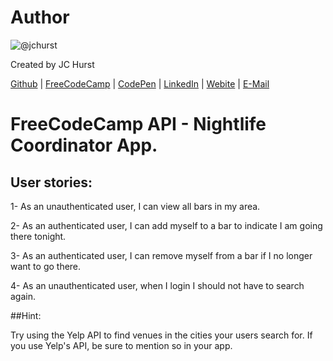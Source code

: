 # Author
![@jchurst](https://avatars0.githubusercontent.com/jchurst?&s=128)

Created by JC Hurst

[Github](https://github.com/jchurst) | [FreeCodeCamp](http://www.freecodecamp.com/jchurst) | [CodePen](http://codepen.io/jchurst/) | [LinkedIn](https://www.linkedin.com/in/jchurst) | [Webite](http://hurstcreative.com/) | [E-Mail](mailto:jchurstmail@gmail.com)

# FreeCodeCamp API - Nightlife Coordinator App.

## User stories:

1- As an unauthenticated user, I can view all bars in my area.

2- As an authenticated user, I can add myself to a bar to indicate I am going there tonight.

3- As an authenticated user, I can remove myself from a bar if I no longer want to go there.

4- As an unauthenticated user, when I login I should not have to search again.

##Hint: 

Try using the Yelp API to find venues in the cities your users search for. If you use Yelp's API, be sure to mention so in your app.
